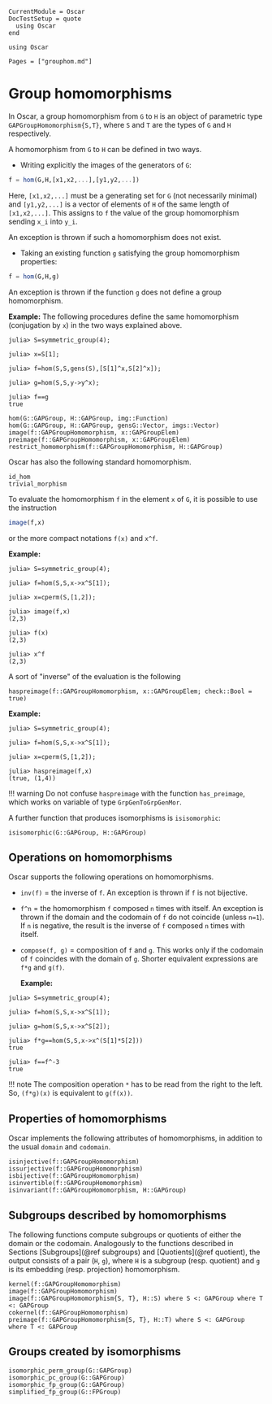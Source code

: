 ```@meta
CurrentModule = Oscar
DocTestSetup = quote
  using Oscar
end
```

```@setup oscar
using Oscar
```

```@contents
Pages = ["grouphom.md"]
```

# Group homomorphisms

In Oscar, a group homomorphism from `G` to `H` is an object of parametric type `GAPGroupHomomorphism{S,T}`, where `S` and `T` are the types of `G` and `H` respectively.

A homomorphism from `G` to `H` can be defined in two ways.

* Writing explicitly the images of the generators of `G`:
```julia
f = hom(G,H,[x1,x2,...],[y1,y2,...])
```
Here, `[x1,x2,...]` must be a generating set for `G` (not necessarily minimal) and `[y1,y2,...]` is a vector of elements of `H` of the same length of `[x1,x2,...]`. This assigns to `f` the value of the group homomorphism sending `x_i` into `y_i`.

An exception is thrown if such a homomorphism does not exist.

* Taking an existing function `g` satisfying the group homomorphism properties:
```julia
f = hom(G,H,g)
```
An exception is thrown if the function `g` does not define a group homomorphism.

  **Example:**
The following procedures define the same homomorphism (conjugation by `x`) in the two ways explained above.
```jldoctest
julia> S=symmetric_group(4);

julia> x=S[1];

julia> f=hom(S,S,gens(S),[S[1]^x,S[2]^x]);

julia> g=hom(S,S,y->y^x);

julia> f==g
true
```

```@docs
hom(G::GAPGroup, H::GAPGroup, img::Function)
hom(G::GAPGroup, H::GAPGroup, gensG::Vector, imgs::Vector)
image(f::GAPGroupHomomorphism, x::GAPGroupElem)
preimage(f::GAPGroupHomomorphism, x::GAPGroupElem)
restrict_homomorphism(f::GAPGroupHomomorphism, H::GAPGroup)
```

Oscar has also the following standard homomorphism.
```@docs
id_hom
trivial_morphism
```

To evaluate the homomorphism `f` in the element `x` of `G`, it is possible to use the instruction
```julia
image(f,x)
```
or the more compact notations `f(x)` and `x^f`.

  **Example:**
```jldoctest
julia> S=symmetric_group(4);

julia> f=hom(S,S,x->x^S[1]);

julia> x=cperm(S,[1,2]);

julia> image(f,x)
(2,3)

julia> f(x)
(2,3)

julia> x^f
(2,3)
```

A sort of "inverse" of the evaluation is the following
```@docs
haspreimage(f::GAPGroupHomomorphism, x::GAPGroupElem; check::Bool = true)
```
  **Example:**
```jldoctest
julia> S=symmetric_group(4);

julia> f=hom(S,S,x->x^S[1]);

julia> x=cperm(S,[1,2]);

julia> haspreimage(f,x)
(true, (1,4))
```

!!! warning
    Do not confuse `haspreimage` with the function `has_preimage`, which works on variable of type `GrpGenToGrpGenMor`.

A further function that produces isomorphisms is `isisomorphic`:
```@docs
isisomorphic(G::GAPGroup, H::GAPGroup)
```

## Operations on homomorphisms

Oscar supports the following operations on homomorphisms.

* `inv(f)` = the inverse of `f`.
  An exception is thrown if `f` is not bijective.
* `f^n` = the homomorphism `f` composed `n` times with itself.
  An exception is thrown if the domain and the codomain of `f` do not coincide
  (unless `n=1`). If `n` is negative, the result is the inverse of `f` composed `n` times with itself.
* `compose(f, g)` = composition of `f` and `g`. This works only if the codomain of `f` coincides with the domain of `g`. Shorter equivalent expressions are `f*g` and `g(f)`.

  **Example:**
```jldoctest
julia> S=symmetric_group(4);

julia> f=hom(S,S,x->x^S[1]);

julia> g=hom(S,S,x->x^S[2]);

julia> f*g==hom(S,S,x->x^(S[1]*S[2]))
true

julia> f==f^-3
true
```

!!! note
    The composition operation `*` has to be read from the right to the left. So, `(f*g)(x)` is equivalent to `g(f(x))`.

## Properties of homomorphisms

Oscar implements the following attributes of homomorphisms,
in addition to the usual `domain` and `codomain`.

```@docs
isinjective(f::GAPGroupHomomorphism)
issurjective(f::GAPGroupHomomorphism)
isbijective(f::GAPGroupHomomorphism)
isinvertible(f::GAPGroupHomomorphism)
isinvariant(f::GAPGroupHomomorphism, H::GAPGroup)
```

## Subgroups described by homomorphisms

The following functions compute subgroups or quotients of either the domain or the codomain. Analogously to the functions described in Sections [Subgroups](@ref subgroups) and [Quotients](@ref quotient), the output consists of a pair (`H`, `g`), where `H` is a subgroup (resp. quotient) and `g` is its embedding (resp. projection) homomorphism.

```@docs
kernel(f::GAPGroupHomomorphism)
image(f::GAPGroupHomomorphism)
image(f::GAPGroupHomomorphism{S, T}, H::S) where S <: GAPGroup where T <: GAPGroup
cokernel(f::GAPGroupHomomorphism)
preimage(f::GAPGroupHomomorphism{S, T}, H::T) where S <: GAPGroup where T <: GAPGroup
```

## Groups created by isomorphisms

```@docs
isomorphic_perm_group(G::GAPGroup)
isomorphic_pc_group(G::GAPGroup)
isomorphic_fp_group(G::GAPGroup)
simplified_fp_group(G::FPGroup)
```
